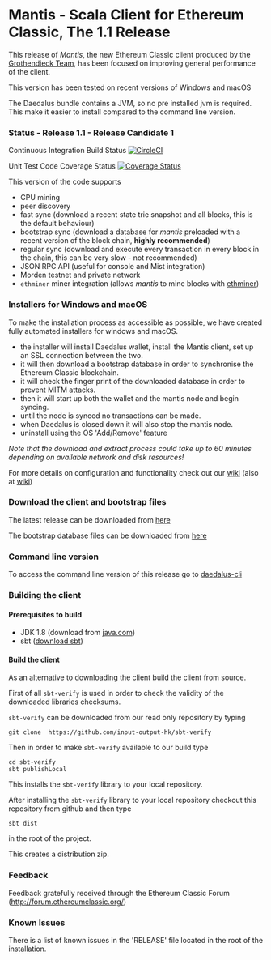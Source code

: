 # Mantis - Scala Client for Ethereum Classic, The 1.1 Release

This release of *Mantis*, the new Ethereum Classic client produced by the [Grothendieck Team](https://iohk.io/projects/ethereum-classic/),
has been focused on improving general performance of the client.

This version has been tested on recent versions of Windows and macOS

The Daedalus bundle contains a JVM, so no pre installed jvm is required. This make it easier to install compared to the command line version.

### Status - Release 1.1 - Release Candidate 1

Continuous Integration Build Status [![CircleCI](https://circleci.com/gh/input-output-hk/mantis/tree/master.svg?style=svg)](https://circleci.com/gh/input-output-hk/mantis/tree/master)

Unit Test Code Coverage Status [![Coverage Status](https://coveralls.io/repos/github/input-output-hk/mantis/badge.svg?branch=master)](https://coveralls.io/github/input-output-hk/mantis?branch=master)

This version of the code supports

  - CPU mining
  - peer discovery
  - fast sync (download a recent state trie snapshot and all blocks, this is the default behaviour)
  - bootstrap sync (download a database for *mantis* preloaded with a recent version of the block chain, **highly recommended**)
  - regular sync (download and execute every transaction in every block in the chain, this can be very slow - not recommended)
  - JSON RPC API (useful for console and Mist integration)
  - Morden testnet and private network
  - `ethminer` miner integration (allows *mantis* to mine blocks with [ethminer](https://github.com/Genoil/cpp-ethereum))

### Installers for Windows and macOS

To make the installation process as accessible as possible, we have created fully automated installers for windows and macOS.

- the installer will install Daedalus wallet, install the Mantis client, set up an SSL connection between the two.
- it will then download a bootstrap database in order to synchronise the Ethereum Classic blockchain.
- it will check the finger print of the downloaded database in order to prevent MITM attacks.
- then it will start up both the wallet and the mantis node and begin syncing.
- until the node is synced no transactions can be made.
- when Daedalus is closed down it will also stop the mantis node.
- uninstall using the OS 'Add/Remove' feature

*Note that the download and extract process could take up to 60 minutes depending on available network and disk resources!*
 
For more details on configuration and functionality check out our [wiki](http://mantis.readthedocs.io) (also at [wiki](https://github.com/input-output-hk/mantis/wiki))

### Download the client and bootstrap files

The latest release can be downloaded from [here](https://github.com/input-output-hk/mantis/releases)

The bootstrap database files can be downloaded from [here](https://github.com/input-output-hk/mantis/wiki/Bootstrap-Database-Download-Links)

### Command line version

To access the command line version of this release go to [daedalus-cli](https://github.com/input-output-hk/mantis/tree/phase/daedalus-cli)

### Building the client

#### Prerequisites to build

- JDK 1.8 (download from [java.com](http://www.java.com))
- sbt ([download sbt](http://www.scala-sbt.org/download.html))

#### Build the client

As an alternative to downloading the client build the client from source.

First of all `sbt-verify` is used in order to check the validity of the downloaded libraries checksums.

`sbt-verify` can be downloaded from our read only repository by typing

 `git clone  https://github.com/input-output-hk/sbt-verify`

 Then in order to make `sbt-verify` available to our build type

```
cd sbt-verify
sbt publishLocal
```

 This installs the `sbt-verify` library to your local repository.

After installing the `sbt-verify` library to your local repository checkout this repository from github and then type

 `sbt dist`

 in the root of the project.

This creates a distribution zip.

### Feedback

Feedback gratefully received through the Ethereum Classic Forum (http://forum.ethereumclassic.org/)

### Known Issues

There is a list of known issues in the 'RELEASE' file located in the root of the installation.

